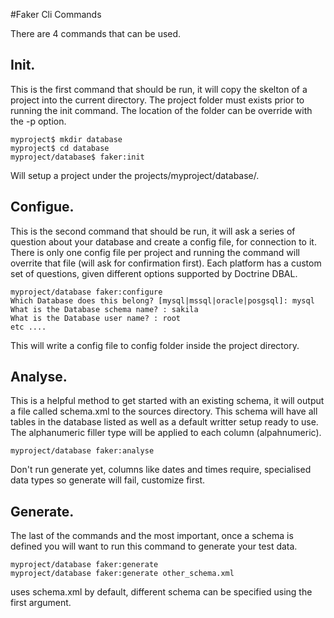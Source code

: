 #Faker Cli Commands

There are 4 commands that can be used.

## Init.

This is the first command that should be run, it will copy the skelton of a project into the current directory. The project folder must exists prior to running the init command. The location of the folder can be override with the -p option.


    myproject$ mkdir database
    myproject$ cd database
    myproject/database$ faker:init


Will setup a project under the projects/myproject/database/. 

## Configue.
This is the second command that should be run, it will ask a series of question about your database and create a config file, for connection to it. There is only one config file per project and running the command will overrite that file (will ask for confirmation first). Each platform has a custom set of questions, given different options supported by Doctrine DBAL.

    myproject/database faker:configure
    Which Database does this belong? [mysql|mssql|oracle|posgsql]: mysql
    What is the Database schema name? : sakila
    What is the Database user name? : root
    etc ....

This will write a config file to config folder inside the project directory.

## Analyse.

This is a helpful method to get started with an existing schema, it will output a file called schema.xml to the sources directory. This schema will have all tables in the database listed as well as a default writter setup ready to use. The alphanumeric filler type will be applied to each column (alpahnumeric). 

    myproject/database faker:analyse

Don't run generate yet, columns like dates and times require, specialised data types so generate will fail, customize first. 

## Generate.

The last of the commands and the most important, once a schema is defined you will want to run this command to generate your test data.


    myproject/database faker:generate 
    myproject/database faker:generate other_schema.xml

uses schema.xml by default, different schema can be specified using the first argument.
